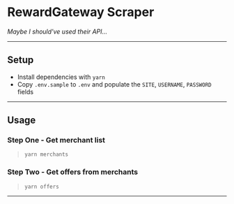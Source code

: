 # RewardGateway Scraper

_Maybe I should've used their API..._

---

## Setup

* Install dependencies with `yarn`
* Copy `.env.sample` to `.env` and populate the `SITE`, `USERNAME`, `PASSWORD` fields

---

## Usage

### Step One - Get merchant list

> `yarn merchants`

### Step Two - Get offers from merchants

> `yarn offers`

---
